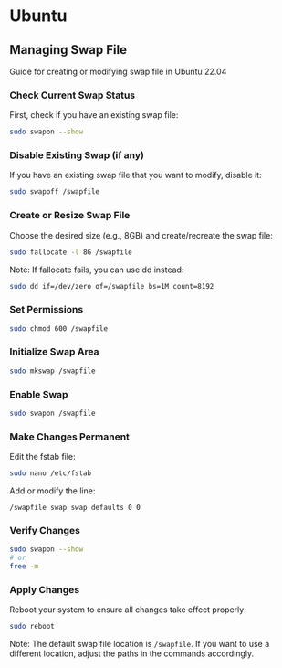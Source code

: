 # Ubuntu
## Managing Swap File
Guide for creating or modifying swap file in Ubuntu 22.04

### Check Current Swap Status
First, check if you have an existing swap file:
```bash
sudo swapon --show
```

### Disable Existing Swap (if any)
If you have an existing swap file that you want to modify, disable it:
```bash
sudo swapoff /swapfile
```

### Create or Resize Swap File
Choose the desired size (e.g., 8GB) and create/recreate the swap file:
```bash
sudo fallocate -l 8G /swapfile
```
Note: If fallocate fails, you can use dd instead:
```bash
sudo dd if=/dev/zero of=/swapfile bs=1M count=8192
```

### Set Permissions
```bash
sudo chmod 600 /swapfile
```

### Initialize Swap Area
```bash
sudo mkswap /swapfile
```

### Enable Swap
```bash
sudo swapon /swapfile
```

### Make Changes Permanent
Edit the fstab file:
```bash
sudo nano /etc/fstab
```
Add or modify the line:
```
/swapfile swap swap defaults 0 0
```

### Verify Changes
```bash
sudo swapon --show
# or
free -m
```

### Apply Changes
Reboot your system to ensure all changes take effect properly:
```bash
sudo reboot
```

Note: The default swap file location is `/swapfile`. If you want to use a different location, adjust the paths in the commands accordingly.
